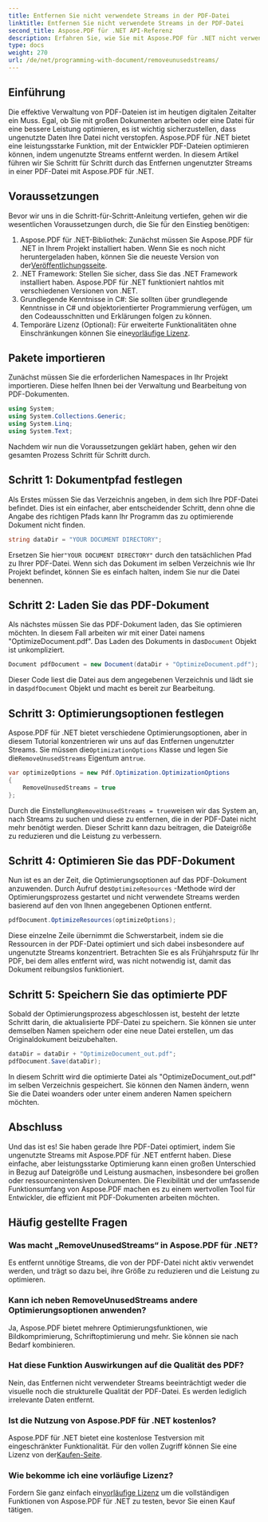 ```yaml
---
title: Entfernen Sie nicht verwendete Streams in der PDF-Datei
linktitle: Entfernen Sie nicht verwendete Streams in der PDF-Datei
second_title: Aspose.PDF für .NET API-Referenz
description: Erfahren Sie, wie Sie mit Aspose.PDF für .NET nicht verwendete Streams in einer PDF-Datei entfernen, um Dateigröße und Leistung zu optimieren.
type: docs
weight: 270
url: /de/net/programming-with-document/removeunusedstreams/
---
```

## Einführung

Die effektive Verwaltung von PDF-Dateien ist im heutigen digitalen Zeitalter ein Muss. Egal, ob Sie mit großen Dokumenten arbeiten oder eine Datei für eine bessere Leistung optimieren, es ist wichtig sicherzustellen, dass ungenutzte Daten Ihre Datei nicht verstopfen. Aspose.PDF für .NET bietet eine leistungsstarke Funktion, mit der Entwickler PDF-Dateien optimieren können, indem ungenutzte Streams entfernt werden. In diesem Artikel führen wir Sie Schritt für Schritt durch das Entfernen ungenutzter Streams in einer PDF-Datei mit Aspose.PDF für .NET.

## Voraussetzungen

Bevor wir uns in die Schritt-für-Schritt-Anleitung vertiefen, gehen wir die wesentlichen Voraussetzungen durch, die Sie für den Einstieg benötigen:

1.  Aspose.PDF für .NET-Bibliothek: Zunächst müssen Sie Aspose.PDF für .NET in Ihrem Projekt installiert haben. Wenn Sie es noch nicht heruntergeladen haben, können Sie die neueste Version von der[Veröffentlichungsseite](https://releases.aspose.com/pdf/net/).
2. .NET Framework: Stellen Sie sicher, dass Sie das .NET Framework installiert haben. Aspose.PDF für .NET funktioniert nahtlos mit verschiedenen Versionen von .NET.
3. Grundlegende Kenntnisse in C#: Sie sollten über grundlegende Kenntnisse in C# und objektorientierter Programmierung verfügen, um den Codeausschnitten und Erklärungen folgen zu können.
4.  Temporäre Lizenz (Optional): Für erweiterte Funktionalitäten ohne Einschränkungen können Sie eine[vorläufige Lizenz](https://purchase.aspose.com/temporary-license/).


## Pakete importieren

Zunächst müssen Sie die erforderlichen Namespaces in Ihr Projekt importieren. Diese helfen Ihnen bei der Verwaltung und Bearbeitung von PDF-Dokumenten.

```csharp
using System;
using System.Collections.Generic;
using System.Linq;
using System.Text;
```

Nachdem wir nun die Voraussetzungen geklärt haben, gehen wir den gesamten Prozess Schritt für Schritt durch.

## Schritt 1: Dokumentpfad festlegen

Als Erstes müssen Sie das Verzeichnis angeben, in dem sich Ihre PDF-Datei befindet. Dies ist ein einfacher, aber entscheidender Schritt, denn ohne die Angabe des richtigen Pfads kann Ihr Programm das zu optimierende Dokument nicht finden.

```csharp
string dataDir = "YOUR DOCUMENT DIRECTORY";
```

 Ersetzen Sie hier`"YOUR DOCUMENT DIRECTORY"` durch den tatsächlichen Pfad zu Ihrer PDF-Datei. Wenn sich das Dokument im selben Verzeichnis wie Ihr Projekt befindet, können Sie es einfach halten, indem Sie nur die Datei benennen.

## Schritt 2: Laden Sie das PDF-Dokument

Als nächstes müssen Sie das PDF-Dokument laden, das Sie optimieren möchten. In diesem Fall arbeiten wir mit einer Datei namens "OptimizeDocument.pdf". Das Laden des Dokuments in das`Document` Objekt ist unkompliziert.

```csharp
Document pdfDocument = new Document(dataDir + "OptimizeDocument.pdf");
```

 Dieser Code liest die Datei aus dem angegebenen Verzeichnis und lädt sie in das`pdfDocument` Objekt und macht es bereit zur Bearbeitung.

## Schritt 3: Optimierungsoptionen festlegen

 Aspose.PDF für .NET bietet verschiedene Optimierungsoptionen, aber in diesem Tutorial konzentrieren wir uns auf das Entfernen ungenutzter Streams. Sie müssen die`OptimizationOptions` Klasse und legen Sie die`RemoveUnusedStreams` Eigentum an`true`.

```csharp
var optimizeOptions = new Pdf.Optimization.OptimizationOptions
{
    RemoveUnusedStreams = true
};
```

 Durch die Einstellung`RemoveUnusedStreams = true`weisen wir das System an, nach Streams zu suchen und diese zu entfernen, die in der PDF-Datei nicht mehr benötigt werden. Dieser Schritt kann dazu beitragen, die Dateigröße zu reduzieren und die Leistung zu verbessern.

## Schritt 4: Optimieren Sie das PDF-Dokument

 Nun ist es an der Zeit, die Optimierungsoptionen auf das PDF-Dokument anzuwenden. Durch Aufruf des`OptimizeResources` -Methode wird der Optimierungsprozess gestartet und nicht verwendete Streams werden basierend auf den von Ihnen angegebenen Optionen entfernt.

```csharp
pdfDocument.OptimizeResources(optimizeOptions);
```

Diese einzelne Zeile übernimmt die Schwerstarbeit, indem sie die Ressourcen in der PDF-Datei optimiert und sich dabei insbesondere auf ungenutzte Streams konzentriert. Betrachten Sie es als Frühjahrsputz für Ihr PDF, bei dem alles entfernt wird, was nicht notwendig ist, damit das Dokument reibungslos funktioniert.

## Schritt 5: Speichern Sie das optimierte PDF

Sobald der Optimierungsprozess abgeschlossen ist, besteht der letzte Schritt darin, die aktualisierte PDF-Datei zu speichern. Sie können sie unter demselben Namen speichern oder eine neue Datei erstellen, um das Originaldokument beizubehalten.

```csharp
dataDir = dataDir + "OptimizeDocument_out.pdf";
pdfDocument.Save(dataDir);
```

In diesem Schritt wird die optimierte Datei als "OptimizeDocument_out.pdf" im selben Verzeichnis gespeichert. Sie können den Namen ändern, wenn Sie die Datei woanders oder unter einem anderen Namen speichern möchten.

## Abschluss

Und das ist es! Sie haben gerade Ihre PDF-Datei optimiert, indem Sie ungenutzte Streams mit Aspose.PDF für .NET entfernt haben. Diese einfache, aber leistungsstarke Optimierung kann einen großen Unterschied in Bezug auf Dateigröße und Leistung ausmachen, insbesondere bei großen oder ressourcenintensiven Dokumenten. Die Flexibilität und der umfassende Funktionsumfang von Aspose.PDF machen es zu einem wertvollen Tool für Entwickler, die effizient mit PDF-Dokumenten arbeiten möchten.

## Häufig gestellte Fragen

### Was macht „RemoveUnusedStreams“ in Aspose.PDF für .NET?
Es entfernt unnötige Streams, die von der PDF-Datei nicht aktiv verwendet werden, und trägt so dazu bei, ihre Größe zu reduzieren und die Leistung zu optimieren.

### Kann ich neben RemoveUnusedStreams andere Optimierungsoptionen anwenden?
Ja, Aspose.PDF bietet mehrere Optimierungsfunktionen, wie Bildkomprimierung, Schriftoptimierung und mehr. Sie können sie nach Bedarf kombinieren.

### Hat diese Funktion Auswirkungen auf die Qualität des PDF?
Nein, das Entfernen nicht verwendeter Streams beeinträchtigt weder die visuelle noch die strukturelle Qualität der PDF-Datei. Es werden lediglich irrelevante Daten entfernt.

### Ist die Nutzung von Aspose.PDF für .NET kostenlos?
 Aspose.PDF für .NET bietet eine kostenlose Testversion mit eingeschränkter Funktionalität. Für den vollen Zugriff können Sie eine Lizenz von der[Kaufen-Seite](https://purchase.aspose.com/buy).

### Wie bekomme ich eine vorläufige Lizenz?
 Fordern Sie ganz einfach ein[vorläufige Lizenz](https://purchase.aspose.com/temporary-license/) um die vollständigen Funktionen von Aspose.PDF für .NET zu testen, bevor Sie einen Kauf tätigen.